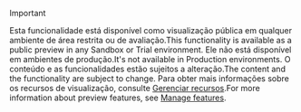 > [!IMPORTANT]
> <span data-ttu-id="1fb57-101">Esta funcionalidade está disponível como visualização pública em qualquer ambiente de área restrita ou de avaliação.</span><span class="sxs-lookup"><span data-stu-id="1fb57-101">This functionality is available as a public preview in any Sandbox or Trial environment.</span></span> <span data-ttu-id="1fb57-102">Ele não está disponível em ambientes de produção.</span><span class="sxs-lookup"><span data-stu-id="1fb57-102">It's not available in Production environments.</span></span> <span data-ttu-id="1fb57-103">O conteúdo e as funcionalidades estão sujeitos a alteração.</span><span class="sxs-lookup"><span data-stu-id="1fb57-103">The content and the functionality are subject to change.</span></span> <span data-ttu-id="1fb57-104">Para obter mais informações sobre os recursos de visualização, consulte [Gerenciar recursos](../hr-admin-manage-features.md).</span><span class="sxs-lookup"><span data-stu-id="1fb57-104">For more information about preview features, see [Manage features](../hr-admin-manage-features.md).</span></span>
